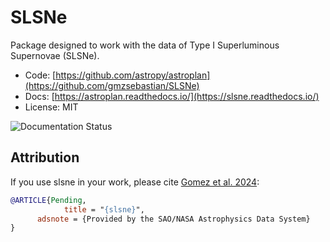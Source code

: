 # SLSNe

Package designed to work with the data of Type I Superluminous Supernovae (SLSNe).

* Code: [https://github.com/astropy/astroplan](https://github.com/gmzsebastian/SLSNe)
* Docs: [https://astroplan.readthedocs.io/](https://slsne.readthedocs.io/)
* License: MIT

![Documentation Status](https://readthedocs.org/projects/slsne/badge/?version=latest)

## Attribution

If you use slsne in your work, please cite [Gomez et al. 2024](https://ui.adsabs.harvard.edu/abs/2018AJ....155..128M/abstract):

```bibtex
@ARTICLE{Pending,
            title = "{slsne}",
      adsnote = {Provided by the SAO/NASA Astrophysics Data System}
}
